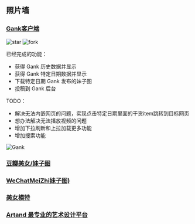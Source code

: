 ## 照片墙

### [Gank客户端](https://github.com/lypeer/wechat-weapp-gank)

![star](https://img.shields.io/github/stars/RebeccaHanjw/weapp-wechat-zhihu.svg?style=social&label=Star)
![fork](https://img.shields.io/github/forks/RebeccaHanjw/weapp-wechat-zhihu.svg?style=social&label=Fork)

已经完成的功能：

- 获得 Gank 历史数据并显示
- 获得 Gank 特定日期数据并显示
- 下载特定日期 Gank 发布的妹子图
- 投稿到 Gank 后台

TODO：

- 解决无法内嵌网页的问题，实现点击特定日期里面的干货item跳转到目标网页
- 想办法解决无法播放视频的问题
- 增加下拉刷新和上拉加载更多功能
- 增加搜索功能

![Gank](https://raw.githubusercontent.com/lypeer/wechat-weapp-gank/master/gif/weapp.gif)

### [豆瓣美女/妹子图](https://github.com/litt1e-p/weapp-girls)

### [WeChatMeiZhi妹子图)](https://github.com/brucevanfdm/WeChatMeiZhi)

### [美女模特](https://github.com/liumulin614/BeautifulGirl)

### [Artand 最专业的艺术设计平台](https://github.com/SuperKieran/weapp-artand)
